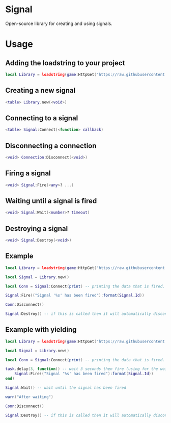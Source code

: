 # Signal
Open-source library for creating and using signals.

# Usage

## Adding the loadstring to your project
```lua
local Library = loadstring(game:HttpGet("https://raw.githubusercontent.com/932554/Roblox/main/Libraries/Signal/Module.lua"))()
```

## Creating a new signal
```lua
<table> Library.new(<void>)
```

## Connecting to a signal
```lua
<table> Signal:Connect(<function> callback)
```

## Disconnecting a connection
```lua
<void> Connection:Disconnect(<void>)
```

## Firing a signal
```lua
<void> Signal:Fire(<any>? ...)
```

## Waiting until a signal is fired
```lua
<void> Signal:Wait(<number>? timeout)
```

## Destroying a signal
```lua
<void> Signal:Destroy(<void>)
```

## Example
```lua
local Library = loadstring(game:HttpGet("https://raw.githubusercontent.com/932554/Roblox/main/Libraries/Signal/Module.lua"))()

local Signal = Library.new()

local Conn = Signal:Connect(print) -- printing the data that is fired.

Signal:Fire(("Signal '%s' has been fired"):format(Signal.Id))

Conn:Disconnect()

Signal:Destroy() -- if this is called then it will automatically disconnect all connections
```

## Example with yielding
```lua
local Library = loadstring(game:HttpGet("https://raw.githubusercontent.com/932554/Roblox/main/Libraries/Signal/Module.lua"))()

local Signal = Library.new()

local Conn = Signal:Connect(print) -- printing the data that is fired.

task.delay(3, function() -- wait 3 seconds then fire (using for the wait example)
    Signal:Fire(("Signal '%s' has been fired"):format(Signal.Id))
end)

Signal:Wait() -- wait until the signal has been fired

warn("After waiting")

Conn:Disconnect()

Signal:Destroy() -- if this is called then it will automatically disconnect all connections
```
